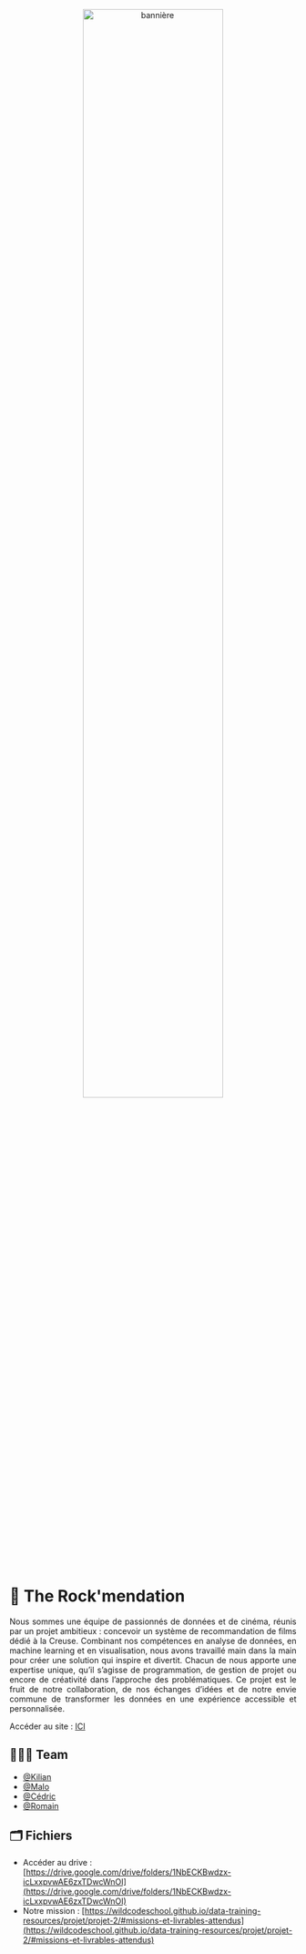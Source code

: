 <p align="center">
  <img src="https://i.ibb.co/0htqWRt/ban-github.jpg" alt="bannière"  style="width: 70%; max-width: 600px;">
</p>


# 🤘 The Rock'mendation

<p align="justify">
Nous sommes une équipe de passionnés de données et de cinéma, réunis par un projet ambitieux : concevoir un système de recommandation de films dédié à la Creuse. Combinant nos compétences en analyse de données, en machine learning et en visualisation, nous avons travaillé main dans la main pour créer une solution qui inspire et divertit. Chacun de nous apporte une expertise unique, qu’il s’agisse de programmation, de gestion de projet ou encore de créativité dans l’approche des problématiques. Ce projet est le fruit de notre collaboration, de nos échanges d’idées et de notre envie commune de transformer les données en une expérience accessible et personnalisée.
</p>

Accéder au site : [ICI](https://the-rockmendation.streamlit.app/)

## 👨🏻‍💼 Team 

- [@Kilian](https://github.com/KilianCadiou)
- [@Malo](https://github.com/MaloBang)
- [@Cédric](https://github.com/DriixData)
- [@Romain](https://github.com/LegacyLord44)

## 🗂️ Fichiers

- Accéder au drive : [https://drive.google.com/drive/folders/1NbECKBwdzx-icLxxpvwAE6zxTDwcWnOI](https://drive.google.com/drive/folders/1NbECKBwdzx-icLxxpvwAE6zxTDwcWnOI)
- Notre mission : [https://wildcodeschool.github.io/data-training-resources/projet/projet-2/#missions-et-livrables-attendus](https://wildcodeschool.github.io/data-training-resources/projet/projet-2/#missions-et-livrables-attendus)
